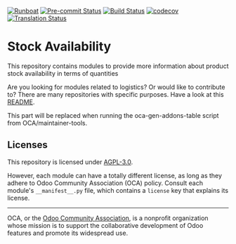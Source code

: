 
[![Runboat](https://img.shields.io/badge/runboat-Try%20me-875A7B.png)](https://runboat.odoo-community.org/builds?repo=OCA/stock-logistics-availability&target_branch=18.0)
[![Pre-commit Status](https://github.com/OCA/stock-logistics-availability/actions/workflows/pre-commit.yml/badge.svg?branch=18.0)](https://github.com/OCA/stock-logistics-availability/actions/workflows/pre-commit.yml?query=branch%3A18.0)
[![Build Status](https://github.com/OCA/stock-logistics-availability/actions/workflows/test.yml/badge.svg?branch=18.0)](https://github.com/OCA/stock-logistics-availability/actions/workflows/test.yml?query=branch%3A18.0)
[![codecov](https://codecov.io/gh/OCA/stock-logistics-availability/branch/18.0/graph/badge.svg)](https://codecov.io/gh/OCA/stock-logistics-availability)
[![Translation Status](https://translation.odoo-community.org/widgets/stock-logistics-availability-18-0/-/svg-badge.svg)](https://translation.odoo-community.org/engage/stock-logistics-availability-18-0/?utm_source=widget)

<!-- /!\ do not modify above this line -->

# Stock Availability

This repository contains modules to provide more information about product stock availability in terms of quantities

Are you looking for modules related to logistics? Or would like to contribute
to? There are many repositories with specific purposes. Have a look at this
[README](https://github.com/OCA/wms/blob/18.0/README.md).

<!-- /!\ do not modify below this line -->

<!-- prettier-ignore-start -->

[//]: # (addons)

This part will be replaced when running the oca-gen-addons-table script from OCA/maintainer-tools.

[//]: # (end addons)

<!-- prettier-ignore-end -->

## Licenses

This repository is licensed under [AGPL-3.0](LICENSE).

However, each module can have a totally different license, as long as they adhere to Odoo Community Association (OCA)
policy. Consult each module's `__manifest__.py` file, which contains a `license` key
that explains its license.

----
OCA, or the [Odoo Community Association](http://odoo-community.org/), is a nonprofit
organization whose mission is to support the collaborative development of Odoo features
and promote its widespread use.
